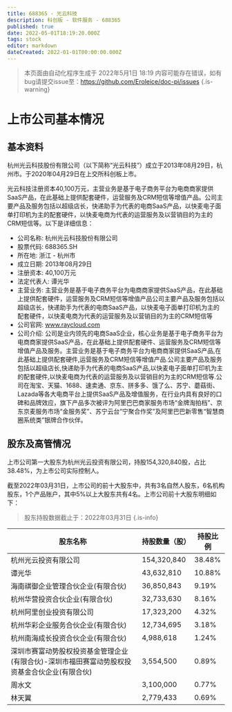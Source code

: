 ```yaml
---
title: 688365 - 光云科技
description: 科创板 - 软件服务 - 688365
published: true
date: 2022-05-01T18:19:20.000Z
tags: stock
editor: markdown
dateCreated: 2022-01-01T00:00:00.000Z
---
```


> 本页面由自动化程序生成于 2022年5月1日 18:19
> 内容可能存在错误，如有bug请提交issue至：https://github.com/Eroleice/doc-pi/issues
{.is-warning}

# 上市公司基本情况

## 基本资料

杭州光云科技股份有限公司（以下简称“光云科技”）成立于2013年08月29日，杭州市。于2020年04月29日在上交所科创板上市。

光云科技注册资本40,100万元，主营业务是基于电子商务平台为电商商家提供SaaS产品，在此基础上提供配套硬件，运营服务及CRM短信等增值产品。公司主要产品及服务包括以超级店长，快递助手为代表的电商SaaS产品，以快麦电子面单打印机为主的配套硬件，以快麦电商为代表的运营服务及以营销目的为主的CRM短信等。以下是详细信息：

- 公司名称: 杭州光云科技股份有限公司
- 股票代码: 688365.SH
- 所在地: 浙江 - 杭州市
- 成立日期: 2013年08月29日
- 注册资本: 40,100万元
- 法定代表人: 谭光华
- 主营业务: 主营业务是基于电子商务平台为电商商家提供SaaS产品，在此基础上提供配套硬件，运营服务及CRM短信等增值产品公司主要产品及服务包括以超级店长，快递助手为代表的电商SaaS产品，以快麦电子面单打印机为主的配套硬件，以快麦电商为代表的运营服务及以营销目的为主的CRM短信等
- 公司官网: www.raycloud.com
- 公司介绍: 公司是业内领先的电商SaaS企业，核心业务是基于电子商务平台为电商商家提供SaaS产品，在此基础上提供配套硬件、运营服务及CRM短信等增值产品及服务。主营业务是基于电子商务平台为电商商家提供SaaS产品,在此基础上提供配套硬件,运营服务及CRM短信等增值产品.公司主要产品及服务包括以超级店长,快递助手为代表的电商SaaS产品,以快麦电子面单打印机为主的配套硬件,以快麦电商为代表的运营服务及以营销目的为主的CRM短信等.公司在淘宝、天猫、1688、速卖通、京东、拼多多、饿了么、苏宁、蘑菇街、Lazada等各大电商平台上提供SaaS产品及增值服务，在行业内具有良好的口碑和品牌效应，旗下产品多次被评为阿里巴巴商家服务市场“金牌淘拍档”、京东京麦服务市场“金服务奖”、苏宁云台“宁聚合作奖”及阿里巴巴新零售“智慧商圈系统类”银牌合作伙伴。


## 股东及高管情况

上市公司第一大股东为杭州光云投资有限公司，持股154,320,840股，占比38.48%，为上市公司实际控制人。

截至2022年03月31日，上市公司的前十大股东中，共有3名自然人股东，6名机构股东，1个产品账户，其中5%以上大股东共有4名。上市公司前十大股东明细如下：

> 股东持股数据截止于：2022年03月31日
{.is-info}

| 股东名称 | 持股数量（股） | 持股比例 |
| --- | --- | --- |
| 杭州光云投资有限公司 | 154,320,840 | 38.48% |
| 谭光华 | 43,632,810 | 10.88% |
| 海南祺御企业管理合伙企业(有限合伙) | 36,850,843 | 9.19% |
| 杭州华营投资合伙企业(有限合伙) | 32,733,630 | 8.16% |
| 杭州阿里创业投资有限公司 | 17,323,200 | 4.32% |
| 杭州华彩企业服务合伙企业(有限合伙) | 12,734,695 | 3.18% |
| 杭州南海成长投资合伙企业(有限合伙) | 4,988,618 | 1.24% |
| 深圳市赛富动势股权投资基金管理企业(有限合伙)-深圳市福田赛富动势股权投资基金合伙企业(有限合伙) | 3,554,500 | 0.89% |
| 周水文 | 3,100,000 | 0.77% |
| 林天翼 | 2,779,433 | 0.69% |




